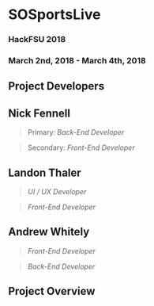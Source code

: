 # SOSportsLive

### HackFSU 2018
### March 2nd, 2018 - March 4th, 2018

## Project Developers


## Nick Fennell
> Primary: *Back-End Developer*

> Secondary: *Front-End Developer*


## Landon Thaler
> *UI / UX Developer*

> *Front-End Developer*


## Andrew Whitely
> *Front-End Developer*

> *Back-End Developer*


## Project Overview

